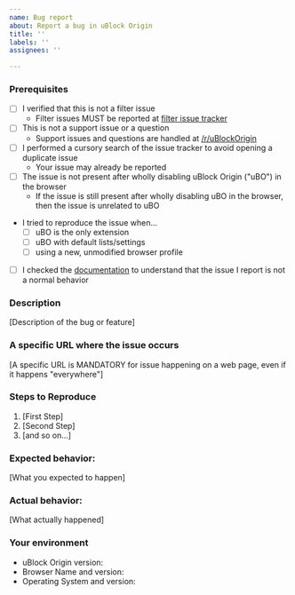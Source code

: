 ```yaml
---
name: Bug report
about: Report a bug in uBlock Origin
title: ''
labels: ''
assignees: ''

---
```

<!-- Do NOT delete this template or any part of it when submitting your issue -->

### Prerequisites

<!-- Check the appropriate boxes after you submit your issue -->
<!-- Speculated performance issues will be marked as invalid and closed if they do not come with actual profiling data + analysis supporting the claim -->
<!-- Opening issues for adding new filter lists is now disallowed and such issues will be declined and closed -->

- [ ] I verified that this is not a filter issue
    - Filter issues MUST be reported at [filter issue tracker](https://github.com/uBlockOrigin/uAssets/issues)
    <!--
        - If disabling uBO <https://github.com/gorhill/uBlock/wiki/Quick-guide:-popup-user-interface#the-large-power-button> makes the issue go away, then in all likelihood this is a filter issue.
        - See what the logger <https://github.com/gorhill/uBlock/wiki/The-logger> reports when you reproduce the issue, this will help you determine whether this is a filter issue.
    -->
- [ ] This is not a support issue or a question
    - Support issues and questions are handled at [/r/uBlockOrigin](https://old.reddit.com/r/uBlockOrigin/)
    <!-- Such issue will be closed as invalid -->
- [ ] I performed a cursory search of the issue tracker to avoid opening a duplicate issue
    - Your issue may already be reported
- [ ] The issue is not present after wholly disabling uBlock Origin ("uBO") in the browser
    - If the issue is still present after wholly disabling uBO in the browser, then the issue is unrelated to uBO
- I tried to reproduce the issue when...
    - [ ] uBO is the only extension
    - [ ] uBO with default lists/settings
    - [ ] using a new, unmodified browser profile
- [ ] I checked the [documentation](https://github.com/gorhill/uBlock/wiki) to understand that the issue I report is not a normal behavior

### Description

[Description of the bug or feature]

### A specific URL where the issue occurs

[A specific URL is MANDATORY for issue happening on a web page, even if it happens "everywhere"]

### Steps to Reproduce

1. [First Step]
2. [Second Step]
3. [and so on...]

### Expected behavior:

[What you expected to happen]

### Actual behavior:

[What actually happened]

### Your environment

* uBlock Origin version:
* Browser Name and version:
* Operating System and version:
